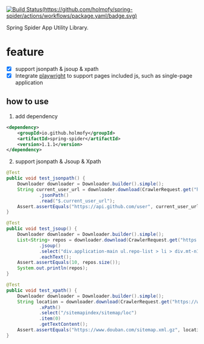 [![Build Status(https://github.com/holmofy/spring-spider/actions/workflows/package.yaml/badge.svg)](https://github.com/holmofy/spring-spider/actions/workflows/package.yaml/badge.svg)](https://repo1.maven.org/maven2/io/github/holmofy/spring-spider)

Spring Spider App Utility Library.

# feature

* [x] support jsonpath & jsoup & xpath
* [x] Integrate [playwright](https://github.com/microsoft/playwright-java) to support pages included js, such as single-page application

## how to use

1. add dependency

```xml
<dependency>
    <groupId>io.github.holmofy</groupId>
    <artifactId>spring-spider</artifactId>
    <version>1.1.1</version>
</dependency>
```

2. support jsonpath & Jsoup & Xpath
```java
@Test
public void test_jsonpath() {
    Downloader downloader = Downloader.builder().simple();
    String current_user_url = downloader.download(CrawlerRequest.get("https://api.github.com/").build())
            .jsonPath()
            .read("$.current_user_url");
    Assert.assertEquals("https://api.github.com/user", current_user_url);
}

@Test
public void test_jsoup() {
    Downloader downloader = Downloader.builder().simple();
    List<String> repos = downloader.download(CrawlerRequest.get("https://github.com/search?q=spider").build())
            .jsoup()
            .select("div.application-main ul.repo-list > li > div.mt-n1.flex-auto > div.d-flex > div > a")
            .eachText();
    Assert.assertEquals(10, repos.size());
    System.out.println(repos);
}

@Test
public void test_xpath() {
    Downloader downloader = Downloader.builder().simple();
    String location = downloader.download(CrawlerRequest.get("https://www.douban.com/sitemap_index.xml").build())
            .xPath()
            .select("/sitemapindex/sitemap/loc")
            .item(0)
            .getTextContent();
    Assert.assertEquals("https://www.douban.com/sitemap.xml.gz", location);
}
```
